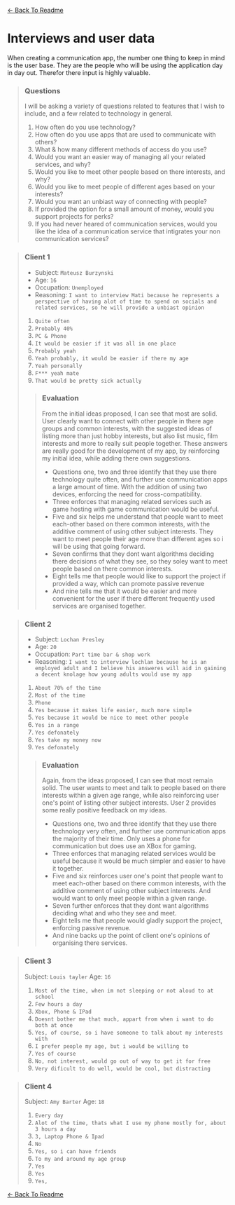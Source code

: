 ﻿﻿[<- Back To Readme](https://github.com/WolfDen133/NEA-Docs/)
 # Interviews and user data
 When creating a communication app, the number one thing to keep in mind is the user base. They are the people who will be using the application day in day out.
 Therefor there input is highly valuable.
> ### Questions 
>
> I will be asking a variety of questions related to features that I wish to include, and a few related to technology in general.
> 
> 1. How often do you use technology?
> 2. How often do you use apps that are used to communicate with others?
> 3. What & how many different methods of access do you use?
> 4. Would you want an easier way of managing all your related services, and why?
> 5. Would you like to meet other people based on there interests, and why?
> 6. Would you like to meet people of different ages based on your interests?
> 7. Would you want an unbiast way of connecting with people?
> 8. If provided the option for a small amount of money, would you support projects for perks?
> 9. If you had never heared of communication services, would you like the idea of a communication service that intigrates your non communication services?

> ### Client 1
> 
> - Subject: `Mateusz Burzynski`
> - Age: `16`
> - Occupation: `Unemployed`
> - Reasoning: `I want to interview Mati because he represents a perspective of having alot of time to spend on socials and related services, so he will provide a unbiast opinion`
> 1. `Quite often`
> 2. `Probably 40%`
> 3. `PC & Phone`
> 4. `It would be easier if it was all in one place`
> 5. `Probably yeah`
> 6. `Yeah probably, it would be easier if there my age`
> 7. `Yeah personally`
> 8. `F*** yeah mate`
> 9. `That would be pretty sick actually`
>
> > ### Evaluation
> >
> > From the initial ideas proposed, I can see that most are solid.
> > User clearly want to connect with other people in there age groups and common interests, with the suggested ideas of listing more than just hobby interests, but also list music, film interests and more to really suit people together.
> > These answers are really good for the development of my app, by reinforcing my initial idea, while adding there own suggestions.
> >
> > - Questions one, two and three identify that they use there technology quite often, and further use communication apps a large amount of time. With the addition of using two devices, enforcing the need for cross-compatibility.
> > - Three enforces that managing related services such as game hosting with game communication would be useful.
> > - Five and six helps me understand that people want to meet each-other based on there common interests, with the additive comment of using other subject interests. They want to meet people their age more than different ages so i will be using that going forward.
> > - Seven confirms that they dont want algorithms deciding there decisions of what they see, so they soley want to meet people based on there common interests.
> > - Eight tells me that people would like to support the project if provided a way, which can promote passive revenue
> > - And nine tells me that it would be easier and more convenient for the user if there different frequently used services are organised together.

> ### Client 2
> 
> - Subject: `Lochan Presley`
> - Age: `20`
> - Occupation: `Part time bar & shop work`
> - Reasoning: `I want to interview lochlan because he is an employed adult and I believe his answeres will aid in gaining a decent knolage how young adults would use my app`
> 
> 1. `About 70% of the time`
> 2. `Most of the time`
> 3. `Phone`
> 4. `Yes because it makes life easier, much more simple`
> 5. `Yes because it would be nice to meet other people`
> 6. `Yes in a range`
> 7. `Yes defonately`
> 8. `Yes take my money now`
> 9. `Yes defonately`
>
> > ### Evaluation
> >
> > Again, from the ideas proposed, I can see that most remain solid.
> > The user wants to meet and talk to people based on there interests within a given age range, while also reinforcing user one's point of listing other subject interests.
> > User 2 provides some really positive feedback on my ideas.
> >
> > - Questions one, two and three identify that they use there technology very often, and further use communication apps the majority of their time. Only uses a phone for communication but does use an XBox for gaming.
> > - Three enforces that managing related services would be useful because it would be much simpler and easier to have it together.
> > - Five and six reinforces user one's point that people want to meet each-other based on there common interests, with the additive comment of using other subject interests. And would want to only meet people within a given range.
> > - Seven further enforces that they dont want algorithms deciding what and who they see and meet.
> > - Eight tells me that people would gladly support the project, enforcing passive revenue.
> > - And nine backs up the point of client one's opinions of organising there services.


> ### Client 3
> 
> Subject: `Louis tayler`
> Age: `16` 
> 
> 1. `Most of the time, when im not sleeping or not aloud to at school`
> 2. `Few hours a day`
> 3. `Xbox, Phone & IPad`
> 4. `Doesnt bother me that much, appart from when i want to do both at once`
> 5. `Yes, of course, so i have someone to talk about my interests with`
> 6. `I prefer people my age, but i would be willing to`
> 7. `Yes of course`
> 8. `No, not interest, would go out of way to get it for free`
> 9. `Very dificult to do well, would be cool, but distracting`

> ### Client 4
> 
> Subject: `Amy Barter`
> Age: `18`
> 
> 1. `Every day`
> 2. `Alot of the time, thats what I use my phone mostly for, about 3 hours a day`
> 3. `3, Laptop Phone & Ipad`
> 4. `No`
> 5. `Yes, so i can have friends`
> 6. `To my and around my age group`
> 7. `Yes`
> 8. `Yes`
> 9. `Yes, `

﻿[<- Back To Readme](https://github.com/WolfDen133/NEA-Docs/)
